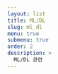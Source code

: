 ```yaml
---
layout: list
title: ML/DL
slug: ml_dl
menu: true
submenu: true
order: 2
description: >
  ML/DL 관련  
---
```


